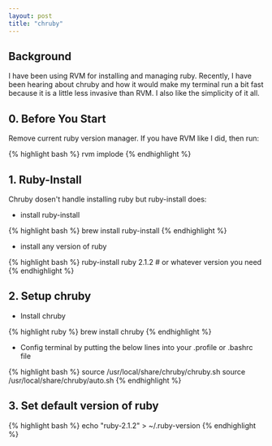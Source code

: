 ```yaml
---
layout: post
title: "chruby"
---
```


## Background

I have been using RVM for installing and managing ruby.  Recently, I have been hearing about chruby and how it would make my terminal run a bit fast because it is a little less invasive than RVM.  I also like the simplicity of it all.

## 0. Before You Start

Remove current ruby version manager.  If you have RVM like I did, then run:

{% highlight bash %}
rvm implode
{% endhighlight %}

## 1. Ruby-Install
Chruby dosen't handle installing ruby but ruby-install does:

* install ruby-install

{% highlight bash %}
brew install ruby-install
{% endhighlight %}

* install any version of ruby

{% highlight bash %}
ruby-install ruby 2.1.2 # or whatever version you need
{% endhighlight %}

## 2. Setup chruby 

* Install chruby

{% highlight ruby %}
brew install chruby
{% endhighlight %}

* Config terminal by putting the below lines into your .profile or .bashrc file

{% highlight bash %}
source /usr/local/share/chruby/chruby.sh
source /usr/local/share/chruby/auto.sh
{% endhighlight %}

## 3. Set default version of ruby

{% highlight bash %}
echo "ruby-2.1.2" > ~/.ruby-version
{% endhighlight %}


